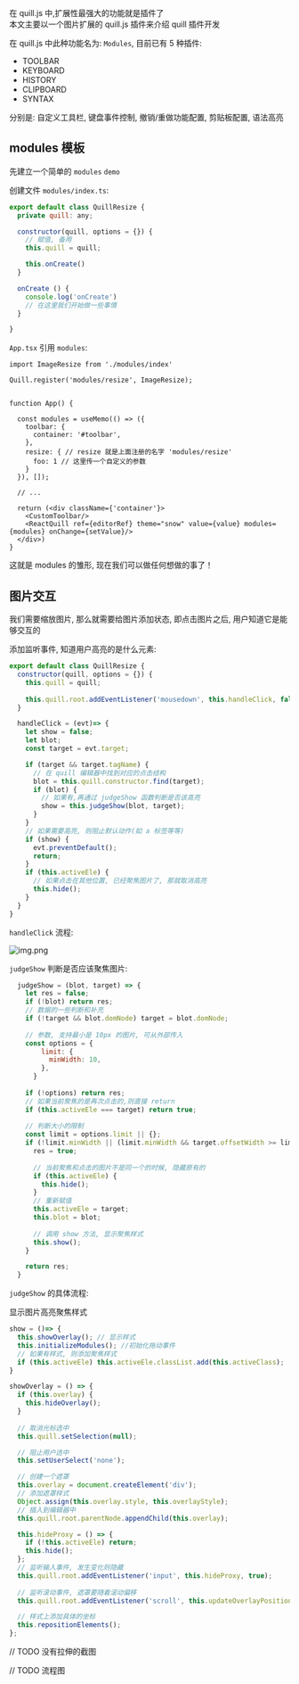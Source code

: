 
在 quill.js 中,扩展性最强大的功能就是插件了  
本文主要以一个图片扩展的 quill.js 插件来介绍 quill 插件开发

在 quill.js 中此种功能名为: `Modules`, 目前已有 5 种插件:

- TOOLBAR
- KEYBOARD
- HISTORY
- CLIPBOARD
- SYNTAX

分别是: 自定义工具栏, 键盘事件控制, 撤销/重做功能配置, 剪贴板配置, 语法高亮


## modules 模板

先建立一个简单的 `modules` `demo`

创建文件 `modules/index.ts`:

```js
export default class QuillResize {
  private quill: any;

  constructor(quill, options = {}) {
    // 赋值, 备用
    this.quill = quill;

    this.onCreate()
  }

  onCreate () {
    console.log('onCreate')
    // 在这里我们开始做一些事情
  }

}
```

`App.tsx`  引用 `modules`:

```tsx
import ImageResize from './modules/index'

Quill.register('modules/resize', ImageResize);


function App() {

  const modules = useMemo(() => ({
    toolbar: {
      container: '#toolbar',
    },
    resize: { // resize 就是上面注册的名字 'modules/resize'
      foo: 1 // 这里传一个自定义的参数
    }
  }), []);

  // ...

  return (<div className={'container'}>
    <CustomToolbar/>
    <ReactQuill ref={editorRef} theme="snow" value={value} modules={modules} onChange={setValue}/>
  </div>)
}
```

这就是 modules 的雏形, 现在我们可以做任何想做的事了！

## 图片交互

我们需要缩放图片, 那么就需要给图片添加状态, 即点击图片之后, 用户知道它是能够交互的


添加监听事件, 知道用户高亮的是什么元素:

```js
export default class QuillResize {
  constructor(quill, options = {}) {
    this.quill = quill;
    
    this.quill.root.addEventListener('mousedown', this.handleClick, false);
  }

  handleClick = (evt)=> {
    let show = false;
    let blot;
    const target = evt.target;

    if (target && target.tagName) {
      // 在 quill 编辑器中找到对应的点击结构
      blot = this.quill.constructor.find(target);
      if (blot) {
        // 如果有,再通过 judgeShow 函数判断是否该高亮
        show = this.judgeShow(blot, target);
      }
    }
    // 如果需要高亮, 则阻止默认动作(如 a 标签等等)
    if (show) {
      evt.preventDefault();
      return;
    }
    if (this.activeEle) {
      // 如果点击在其他位置, 已经聚焦图片了, 那就取消高亮
      this.hide();
    }
  }
}
```

`handleClick` 流程:

![img.png](images%2Fimg.png)



`judgeShow` 判断是否应该聚焦图片:

```js
  judgeShow = (blot, target) => {
    let res = false;
    if (!blot) return res;
    // 数据的一些判断和补充
    if (!target && blot.domNode) target = blot.domNode;
    
    // 参数, 支持最小是 10px 的图片, 可从外部传入
    const options = {
        limit: {
          minWidth: 10,
        },
      }
    
    if (!options) return res;
    // 如果当前聚焦的是再次点击的,则直接 return
    if (this.activeEle === target) return true;
  
    // 判断大小的限制
    const limit = options.limit || {};
    if (!limit.minWidth || (limit.minWidth && target.offsetWidth >= limit.minWidth)) {
      res = true;
      
      // 当前聚焦和点击的图片不是同一个的时候, 隐藏原有的
      if (this.activeEle) {
        this.hide();
      }
      // 重新赋值
      this.activeEle = target;
      this.blot = blot;
      
      // 调用 show 方法, 显示聚焦样式
      this.show();
    }

    return res;
  }
```

`judgeShow` 的具体流程:




显示图片高亮聚焦样式

```js
show = ()=> {
  this.showOverlay(); // 显示样式
  this.initializeModules(); //初始化拖动事件
  // 如果有样式, 则添加聚焦样式
  if (this.activeEle) this.activeEle.classList.add(this.activeClass);
}

showOverlay = () => {
  if (this.overlay) {
    this.hideOverlay();
  }
  
  // 取消光标选中
  this.quill.setSelection(null);

  // 阻止用户选中
  this.setUserSelect('none');

  // 创建一个遮罩
  this.overlay = document.createElement('div');
  // 添加遮罩样式
  Object.assign(this.overlay.style, this.overlayStyle);
  // 插入到编辑器中
  this.quill.root.parentNode.appendChild(this.overlay);

  this.hideProxy = () => {
    if (!this.activeEle) return;
    this.hide();
  };
  // 监听输入事件, 发生变化则隐藏
  this.quill.root.addEventListener('input', this.hideProxy, true);
  
  // 监听滚动事件, 遮罩要随着滚动偏移
  this.quill.root.addEventListener('scroll', this.updateOverlayPosition);

  // 样式上添加具体的坐标
  this.repositionElements();
};
```

// TODO 没有拉伸的截图

// TODO 流程图

